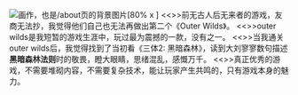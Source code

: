 ![画作，也是`/about`页的背景图片[80% x ]](https://s1.ax1x.com/2022/03/27/q071W4.jpg)
<<>>前无古人后无来者的游戏，友商无法抄，我觉得他们自己也无法再做出第二个《Outer Wilds》。
<<>>outer wilds是我短暂的游戏生涯中，玩过最为震撼的一款，没有之一。
<<>>当我通关outer wilds后，我觉得找到了当初看《三体2: 黑暗森林》，读到大刘寥寥数句描述**黑暗森林法则**时的敬畏，瞪大眼睛，思绪混乱，感慨万千。
<<>>真正优秀的游戏，不需要堆砌内容，不需要复杂技术，能让玩家产生共鸣的，只有游戏本身的魅力。
